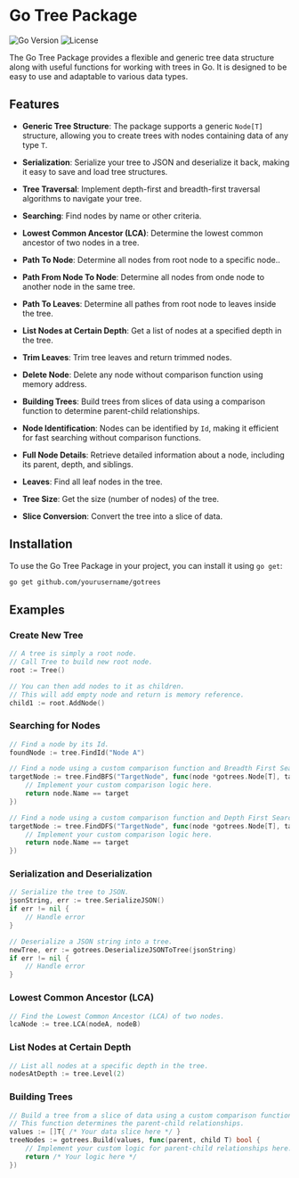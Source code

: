 # Go Tree Package

![Go Version](https://img.shields.io/badge/Go-v1.21%2B-blue)
![License](https://img.shields.io/badge/License-MIT-green)

The Go Tree Package provides a flexible and generic tree data structure along with useful functions for working with trees in Go. It is designed to be easy to use and adaptable to various data types.

## Features

- **Generic Tree Structure**: The package supports a generic `Node[T]` structure, allowing you to create trees with nodes containing data of any type `T`.

- **Serialization**: Serialize your tree to JSON and deserialize it back, making it easy to save and load tree structures.

- **Tree Traversal**: Implement depth-first and breadth-first traversal algorithms to navigate your tree.

- **Searching**: Find nodes by name or other criteria.

- **Lowest Common Ancestor (LCA)**: Determine the lowest common ancestor of two nodes in a tree.

- **Path To Node**: Determine all nodes from root node to a specific node..

- **Path From Node To Node**: Determine all nodes from onde node to another node in the same tree.

- **Path To Leaves**: Determine all pathes from root node to leaves inside the tree.

- **List Nodes at Certain Depth**: Get a list of nodes at a specified depth in the tree.

- **Trim Leaves**: Trim tree leaves and return trimmed nodes.

- **Delete Node**: Delete any node without comparison function using memory address.

- **Building Trees**: Build trees from slices of data using a comparison function to determine parent-child relationships.

- **Node Identification**: Nodes can be identified by `Id`, making it efficient for fast searching without comparison functions.

- **Full Node Details**: Retrieve detailed information about a node, including its parent, depth, and siblings.

- **Leaves**: Find all leaf nodes in the tree.

- **Tree Size**: Get the size (number of nodes) of the tree.

- **Slice Conversion**: Convert the tree into a slice of data.

## Installation

To use the Go Tree Package in your project, you can install it using `go get`:

```bash
go get github.com/yourusername/gotrees
```

## Examples

### Create New Tree

```go
// A tree is simply a root node.
// Call Tree to build new root node.
root := Tree()

// You can then add nodes to it as children.
// This will add empty node and return is memory reference.
child1 := root.AddNode()
```

### Searching for Nodes

```go
// Find a node by its Id.
foundNode := tree.FindId("Node A")

// Find a node using a custom comparison function and Breadth First Search (BFS).
targetNode := tree.FindBFS("TargetNode", func(node *gotrees.Node[T], target interface{}) bool {
    // Implement your custom comparison logic here.
    return node.Name == target
})

// Find a node using a custom comparison function and Depth First Search (DFS).
targetNode := tree.FindDFS("TargetNode", func(node *gotrees.Node[T], target interface{}) bool {
    // Implement your custom comparison logic here.
    return node.Name == target
})
```
### Serialization and Deserialization

```go
// Serialize the tree to JSON.
jsonString, err := tree.SerializeJSON()
if err != nil {
    // Handle error
}

// Deserialize a JSON string into a tree.
newTree, err := gotrees.DeserializeJSONToTree(jsonString)
if err != nil {
    // Handle error
}

```

### Lowest Common Ancestor (LCA)

```go
// Find the Lowest Common Ancestor (LCA) of two nodes.
lcaNode := tree.LCA(nodeA, nodeB)
```

### List Nodes at Certain Depth

```go
// List all nodes at a specific depth in the tree.
nodesAtDepth := tree.Level(2)
```

### Building Trees

```go
// Build a tree from a slice of data using a custom comparison function.
// This function determines the parent-child relationships.
values := []T{ /* Your data slice here */ }
treeNodes := gotrees.Build(values, func(parent, child T) bool {
    // Implement your custom logic for parent-child relationships here.
    return /* Your logic here */
})
```